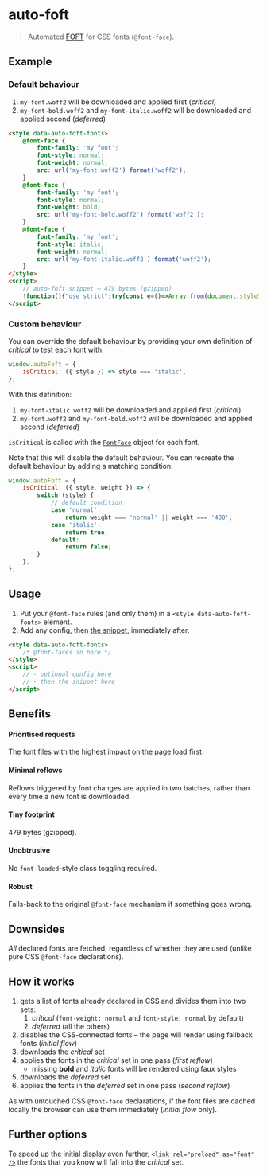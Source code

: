 # auto-foft

> Automated [FOFT](https://www.zachleat.com/web/foft) for CSS fonts (`@font-face`).

## Example

### Default behaviour

1. `my-font.woff2` will be downloaded and applied first (_critical_)
2. `my-font-bold.woff2` and `my-font-italic.woff2` will be downloaded and applied second (_deferred_)

```html
<style data-auto-foft-fonts>
    @font-face {
        font-family: 'my font';
        font-style: normal;
        font-weight: normal;
        src: url('my-font.woff2') format('woff2');
    }
    @font-face {
        font-family: 'my font';
        font-style: normal;
        font-weight: bold;
        src: url('my-font-bold.woff2') format('woff2');
    }
    @font-face {
        font-family: 'my font';
        font-style: italic;
        font-weight: normal;
        src: url('my-font-italic.woff2') format('woff2');
    }
</style>
<script>
    // auto-foft snippet – 479 bytes (gzipped)
    !function(){"use strict";try{const e=()=>Array.from(document.styleSheets).find((o=>void 0!==o.ownerNode.dataset.autoFoftFonts));var o,t;const r=null!==(t=null===(o=window.autoFoft)||void 0===o?void 0:o.isCritical)&&void 0!==t?t:({style:o,weight:t})=>"normal"===o&&("normal"===t||"400"===t),n=o=>o.reduce(((o,t)=>(r(t)?o.critical.push(t):o.deferred.push(t),o)),{critical:[],deferred:[]}),d=o=>Promise.all(o.map((o=>(o.load(),o.loaded)))).then((()=>{requestAnimationFrame((()=>{o.forEach((o=>{document.fonts.add(o)}))}))}));if("fonts"in document){const o=e();if(o)try{const t=Array.from(document.fonts);o.disabled=!0;const{critical:e,deferred:r}=n(t);d(e).then((()=>{d(r)}))}catch(t){console.error(t),o.disabled=!1}else console.warn("Could not find '[data-auto-foft-fonts]' stylesheet.")}}catch(o){console.error(o)}}();
</script>
```

### Custom behaviour

You can override the default behaviour by providing your own definition of _critical_ to test each font with:

```js
window.autoFoft = {
    isCritical: ({ style }) => style === 'italic',
};
```

With this definition:

1. `my-font-italic.woff2` will be downloaded and applied first (_critical_)
2. `my-font.woff2` and `my-font-bold.woff2` will be downloaded and applied second (_deferred_)

`isCritical` is called with the [`FontFace`](https://developer.mozilla.org/en-US/docs/Web/API/FontFace) object for each font.

Note that this will disable the default behaviour. You can recreate the default behaviour by adding a matching condition:

```js
window.autoFoft = {
    isCritical: ({ style, weight }) => {
        switch (style) {
            // default condition
            case 'normal':
                return weight === 'normal' || weight === '400';
            case 'italic':
                return true;
            default:
                return false;
        }
    },
};
```

## Usage

1. Put your `@font-face` rules (and only them) in a `<style data-auto-foft-fonts>` element.
2. Add any config, then [the snippet](dist/snippet.min.js), immediately after.

```html
<style data-auto-foft-fonts>
    /* @font-faces in here */
</style>
<script>
    // - optional config here
    // - then the snippet here
</script>
```

## Benefits

#### Prioritised requests

The font files with the highest impact on the page load first.

#### Minimal reflows

Reflows triggered by font changes are applied in two batches, rather than every time a new font is downloaded.

#### Tiny footprint

479 bytes (gzipped).

#### Unobtrusive

No `font-loaded`-style class toggling required.

#### Robust

Falls-back to the original `@font-face` mechanism if something goes wrong.

## Downsides

_All_ declared fonts are fetched, regardless of whether they are used (unlike pure CSS `@font-face` declarations).

## How it works

1. gets a list of fonts already declared in CSS and divides them into two sets:
    1. _critical_ (`font-weight: normal` and `font-style: normal` by default)
    2. _deferred_ (all the others)
2. disables the CSS-connected fonts – the page will render using fallback fonts (_initial flow_)
3. downloads the _critical_ set
4. applies the fonts in the _critical_ set in one pass (_first reflow_)
    - missing **bold** and _italic_ fonts will be rendered using faux styles
5. downloads the _deferred_ set
6. applies the fonts in the _deferred_ set in one pass (_second reflow_)

As with untouched CSS `@font-face` declarations, if the font files are cached locally the browser can use them immediately (_initial flow_ only).

## Further options

To speed up the initial display even further, [`<link rel="preload" as="font" />`](https://developer.mozilla.org/en-US/docs/Web/HTML/Preloading_content) the fonts that you know will fall into the _critical_ set.
